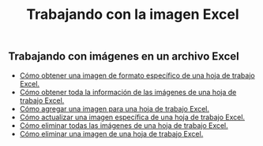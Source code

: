 ﻿---
title: Trabajando con la imagen Excel
second_title: Aspose.Cells Cloud Documen
linktitle: Imagen
type: docs
url: /es/pictures/
aliases: [/working-with-pictures/]
keywords: Working with picture on an Excel worksheet
description: Cómo funcionan las API REST de Cloud Aspose.Cells con la imagen en una hoja de cálculo Excel. El SDK admite varios lenguajes de desarrollo, como Android, C#, Go, Java, NodeJS, Perl, PHP, Python, Ruby y Swift.
weight: 100
kwords: Excel, Office Nube, REST API, Hoja de cálculo, PDF, CSV, Json, Markdown, Imágenes
---
## Trabajando con imágenes en un archivo Excel

- [Cómo obtener una imagen de formato específico de una hoja de trabajo Excel.](/cells/es/pictures/get/)
- [Cómo obtener toda la información de las imágenes de una hoja de trabajo Excel.](/cells/es/pictures/get-all/)
- [Cómo agregar una imagen para una hoja de trabajo Excel.](/cells/es/pictures/add/)
- [Cómo actualizar una imagen específica de una hoja de trabajo Excel.](/cells/es/pictures/update/)
- [Cómo eliminar todas las imágenes de una hoja de trabajo Excel.](/cells/es/pictures/clear/)
- [Cómo eliminar una imagen de una hoja de trabajo Excel.](/cells/es/pictures/delete/)
